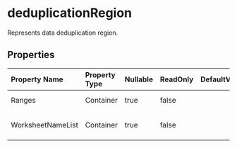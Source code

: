 # **deduplicationRegion**

Represents data deduplication region. 

## **Properties**

| Property Name | Property Type | Nullable |  ReadOnly | DefaultValue | Description | 
| :- | :- | :- |:- |  :- | :- |
|Ranges|Container|true|false |  |Represents data range.|
|WorksheetNameList|Container|true|false |  |Represents worksheet name list.|

